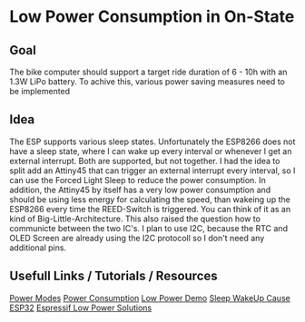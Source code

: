 # Low Power Consumption in On-State

## Goal

The bike computer should support a target ride duration of 6 - 10h with an 1.3W LiPo battery. To achive this, various power saving measures need to be implemented

## Idea

The ESP supports various sleep states. Unfortunately the ESP8266 does not have a sleep state, where I can wake up every interval or whenever I get an external interrupt. Both are supported, but not together. I had the idea to split add an Attiny45 that can trigger an external interrupt every interval, so I can use the Forced Light Sleep to reduce the power consumption.
In addition, the Attiny45 by itself has a very low power consumption and should be using less energy for calculating the speed, than wakeing up the ESP8266 every time the REED-Switch is triggered. You can think of it as an kind of Big-Little-Architecture.
This also raised the question how to communicte between the two IC's. I plan to use I2C, because the RTC and OLED Screen are already using the I2C protocoll so I don't need any additional pins.

## Usefull Links / Tutorials / Resources

[Power Modes](https://blog.creations.de/?p=149)
[Power Consumption](https://bbs.espressif.com/viewtopic.php?t=133)
[Low Power Demo](https://github.com/esp8266/Arduino/tree/master/libraries/esp8266/examples/LowPowerDemo)
[Sleep WakeUp Cause ESP32](https://docs.espressif.com/projects/esp-idf/en/latest/esp32/api-reference/system/sleep_modes.html#checking-sleep-wakeup-cause)
[Espressif Low Power Solutions](https://www.espressif.com/sites/default/files/9b-esp8266-low_power_solutions_en_0.pdf)
